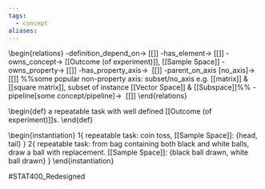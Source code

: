```yaml
---
tags:
  - concept
aliases:
---
```

\begin{relations}
	-definition_depend_on-> [[]]
	-has_element-> [[]]
	-owns_concept-> [[Outcome (of experiment)]], [[Sample Space]]
	-owns_property-> [[]]
	-has_property_axis->  [[]]
	-parent_on_axis [no_axis]->  [[]] %%some popular non-property axis: subset/no_axis e.g. [[matrix]] & [[square matrix]], subset of instance [[Vector Space]] & [[Subspace]]%%
	-pipeline[some concept/pipeline]->  [[]]
\end{relations}

\begin{def}
a repeatable task with well defined [[Outcome (of experiment)]]s.
\end{def}

\begin{instantiation}
	1{
		repeatable task: coin toss,
		[[Sample Space]]: {head, tail}
	}
	2{
		repeatable task: from bag containing both black and white balls, draw a ball  with replacement.
		[[Sample Space]]: {black ball drawn, white ball drawn}
	}
\end{instantiation}



#STAT400_Redesigned